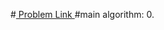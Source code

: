 #<a href='https://www.hackerrank.com/contests/projecteuler/challenges/euler005/problem'> Problem Link </a>
#main algorithm: 
    0. 